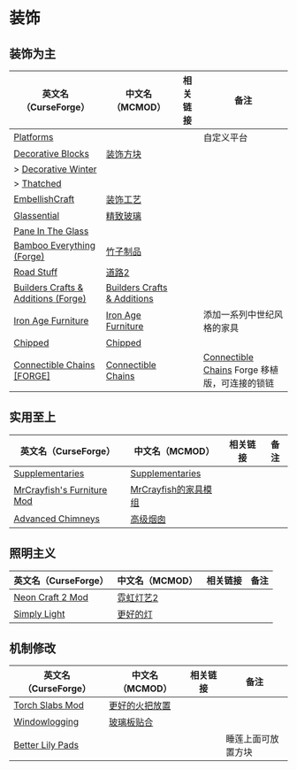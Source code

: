# 装饰

## 装饰为主

| 英文名（CurseForge）                                                                                 | 中文名（MCMOD）                                                     | 相关链接 | 备注                                                                                                             |
| ---------------------------------------------------------------------------------------------------- | ------------------------------------------------------------------- | -------- | ---------------------------------------------------------------------------------------------------------------- |
| [Platforms](https://www.curseforge.com/minecraft/mc-mods/platforms)                                  |                                                                     |          | 自定义平台                                                                                                       |
| [Decorative Blocks](https://www.curseforge.com/minecraft/mc-mods/decorative-blocks)                  | [装饰方块](https://www.mcmod.cn/class/2900.html)                    |          |                                                                                                                  |
| > [Decorative Winter](https://www.curseforge.com/minecraft/mc-mods/decorative-winter)                |                                                                     |          |                                                                                                                  |
| > [Thatched](https://www.curseforge.com/minecraft/mc-mods/thatched)                                  |                                                                     |          |                                                                                                                  |
| [EmbellishCraft](https://www.curseforge.com/minecraft/mc-mods/embellishcraft)                        | [装饰工艺](https://www.mcmod.cn/class/3001.html)                    |          |                                                                                                                  |
| [Glassential](https://www.curseforge.com/minecraft/mc-mods/glassential)                              | [精致玻璃](https://www.mcmod.cn/class/1769.html)                    |          |                                                                                                                  |
| [Pane In The Glass](https://www.curseforge.com/minecraft/mc-mods/pane-in-the-glass)                  |                                                                     |          |                                                                                                                  |
| [Bamboo Everything (Forge)](https://www.curseforge.com/minecraft/mc-mods/bamboo-everything-forge)    | [竹子制品](https://www.mcmod.cn/class/1819.html)                    |          |                                                                                                                  |
| [Road Stuff](https://www.curseforge.com/minecraft/mc-mods/road-stuff)                                | [道路2](https://www.mcmod.cn/class/1418.html)                       |          |                                                                                                                  |
| [Builders Crafts & Additions (Forge)](https://www.curseforge.com/minecraft/mc-mods/buildersaddition) | [Builders Crafts & Additions](https://www.mcmod.cn/class/3664.html) |          |                                                                                                                  |
| [Iron Age Furniture](https://www.curseforge.com/minecraft/mc-mods/ironagefurniture)                  | [Iron Age Furniture](https://www.mcmod.cn/class/6278.html)          |          | 添加一系列中世纪风格的家具                                                                                       |
| [Chipped](https://www.curseforge.com/minecraft/mc-mods/chipped)                                      | [Chipped](https://www.mcmod.cn/class/4726.html)                     |          |                                                                                                                  |
| [Connectible Chains [FORGE]](https://www.curseforge.com/minecraft/mc-mods/connectible-chains-forge)  | [Connectible Chains](https://www.mcmod.cn/class/6259.html)          |          | [Connectible Chains](https://www.curseforge.com/minecraft/mc-mods/connectible-chains) Forge 移植版，可连接的锁链 |

## 实用至上

| 英文名（CurseForge）                                                                                | 中文名（MCMOD）                                             | 相关链接 | 备注 |
| --------------------------------------------------------------------------------------------------- | ----------------------------------------------------------- | -------- | ---- |
| [Supplementaries](https://www.curseforge.com/minecraft/mc-mods/supplementaries)                     | [Supplementaries](https://www.mcmod.cn/class/3555.html)     |          |      |
| [MrCrayfish's Furniture Mod](https://www.curseforge.com/minecraft/mc-mods/mrcrayfish-furniture-mod) | [MrCrayfish的家具模组](https://www.mcmod.cn/class/263.html) |          |      |
| [Advanced Chimneys](https://www.curseforge.com/minecraft/mc-mods/advanced-chimneys)                 | [高级烟囱](https://www.mcmod.cn/class/1437.html)            |          |      |

## 照明主义

| 英文名（CurseForge）                                                              | 中文名（MCMOD）                                   | 相关链接 | 备注 |
| --------------------------------------------------------------------------------- | ------------------------------------------------- | -------- | ---- |
| [Neon Craft 2 Mod](https://www.curseforge.com/minecraft/mc-mods/neon-craft-2-mod) | [霓虹灯艺2](https://www.mcmod.cn/class/5464.html) |          |      |
| [Simply Light](https://www.curseforge.com/minecraft/mc-mods/simply-light)         | [更好的灯](https://www.mcmod.cn/class/2318.html)  |          |      |

## 机制修改

| 英文名（CurseForge）                                                              | 中文名（MCMOD）                                        | 相关链接 | 备注               |
| --------------------------------------------------------------------------------- | ------------------------------------------------------ | -------- | ------------------ |
| [Torch Slabs Mod](https://www.curseforge.com/minecraft/mc-mods/torchslabs-mod)    | [更好的火把放置](https://www.mcmod.cn/class/2579.html) |          |                    |
| [Windowlogging](https://www.curseforge.com/minecraft/mc-mods/windowlogging)       | [玻璃板贴合](https://www.mcmod.cn/class/3354.html)     |          |                    |
| [Better Lily Pads](https://www.curseforge.com/minecraft/mc-mods/better-lily-pads) |                                                        |          | 睡莲上面可放置方块 |
